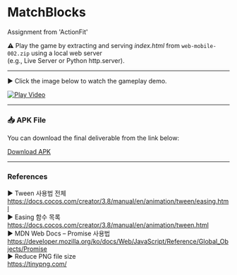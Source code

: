 # MatchBlocks
Assignment from 'ActionFit'  

⚠ Play the game by extracting and serving *index.html* from `web-mobile-002.zip` using a local web server  
(e.g., Live Server or Python http.server).

---

▶ Click the image below to watch the gameplay demo.    

[![Play Video](https://img.youtube.com/vi/vcXoi1gHmKo/0.jpg)](https://youtu.be/vcXoi1gHmKo)

---
### 📥 APK File
You can download the final deliverable from the link below:

[Download APK](https://github.com/rrabbiitt/MatchBlocks/blob/main/ActionFit-release.apk)  

---

### References
▶️ Tween 사용법 전체   
https://docs.cocos.com/creator/3.8/manual/en/animation/tween/easing.html   
▶️ Easing 함수 목록   
https://docs.cocos.com/creator/3.8/manual/en/animation/tween.html   
▶️ MDN Web Docs – Promise 사용법   
https://developer.mozilla.org/ko/docs/Web/JavaScript/Reference/Global_Objects/Promise  
▶️ Reduce PNG file size  
https://tinypng.com/

